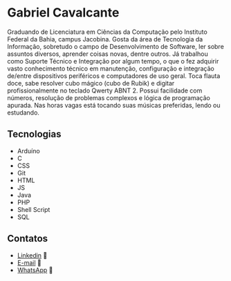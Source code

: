 # Gabriel Cavalcante

Graduando de Licenciatura em Ciências da Computação pelo Instituto Federal da Bahia, campus Jacobina. Gosta da área de Tecnologia da Informação, sobretudo o campo de Desenvolvimento de Software, ler sobre assuntos diversos, aprender coisas novas, dentre outros. Já trabalhou como Suporte Técnico e Integração por algum tempo, o que o fez adquirir vasto conhecimento técnico em manutenção, configuração e integração de/entre dispositivos periféricos e computadores de uso geral. Toca flauta doce, sabe resolver cubo mágico (cubo de Rubik) e digitar profissionalmente no teclado Qwerty ABNT 2. Possui facilidade com números, resolução de problemas complexos e lógica de programação apurada. Nas horas vagas está tocando suas músicas preferidas, lendo ou estudando.

## Tecnologias
* Arduíno
* C
* CSS
* Git
* HTML
* JS
* Java
* PHP
* Shell Script
* SQL

## Contatos
* [Linkedin](https://www.linkedin.com/in/gabriel-cavalcante-225076242) :link:
* [E-mail](mailto:gabriel.lcifba@gmail.com) :link:
* [WhatsApp](http://wa.me/5574981343313) :link:
